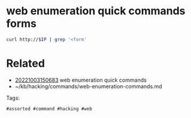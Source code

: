 # web enumeration quick commands forms
```bash
curl http://$IP | grep '<form'
```

# Related

- [20221003150683](/zet/20221003150683/README.md) web enumeration quick commands
- ~/kb/hacking/commands/web-enumeration-commands.md

Tags:

    #assorted #command #hacking #web
